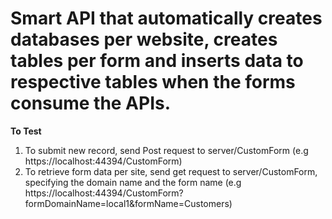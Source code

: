 # Smart API that automatically creates databases per website, creates tables per form and inserts data to respective tables when the forms consume the APIs.
**To Test**
1. To submit new record, send Post request to server/CustomForm (e.g https://localhost:44394/CustomForm)
2. To retrieve form data per site, send get request to server/CustomForm, specifying the domain name and the form name (e.g   https://localhost:44394/CustomForm?formDomainName=local1&formName=Customers)